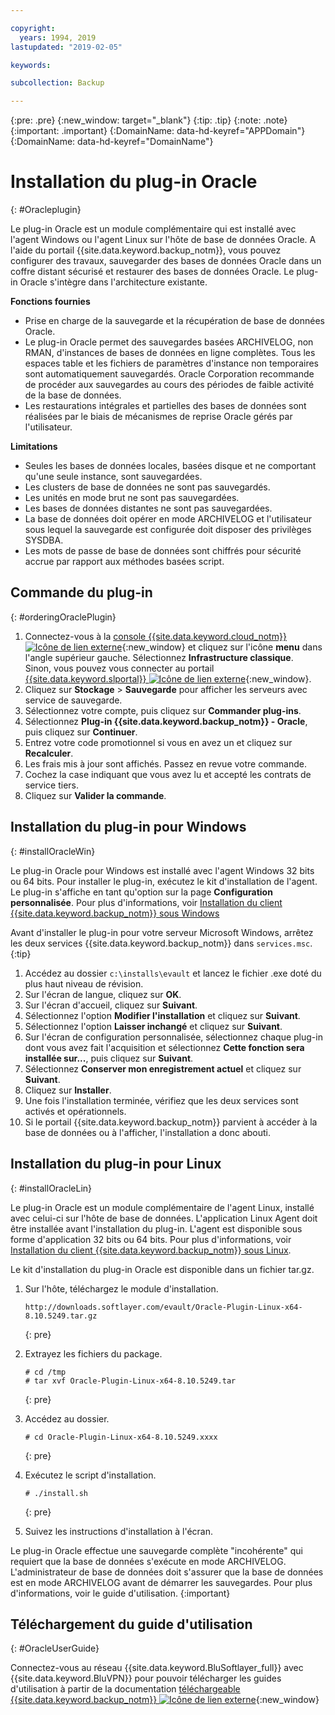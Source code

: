 ```yaml
---

copyright:
  years: 1994, 2019
lastupdated: "2019-02-05"

keywords:

subcollection: Backup

---
```

{:pre: .pre}
{:new_window: target="_blank"}
{:tip: .tip}
{:note: .note}
{:important: .important}
{:DomainName: data-hd-keyref="APPDomain"}
{:DomainName: data-hd-keyref="DomainName"}

# Installation du plug-in Oracle
{: #Oracleplugin}

Le plug-in Oracle est un module complémentaire qui est installé avec l'agent Windows ou l'agent Linux sur l'hôte de base de données Oracle. A l'aide du portail {{site.data.keyword.backup_notm}}, vous pouvez configurer des travaux, sauvegarder des bases de données Oracle dans un coffre distant sécurisé et restaurer des bases de données Oracle. Le plug-in Oracle s'intègre dans l'architecture existante.

**Fonctions fournies**

- Prise en charge de la sauvegarde et la récupération de base de données Oracle.
- Le plug-in Oracle permet des sauvegardes basées ARCHIVELOG, non RMAN, d'instances de bases de données en ligne complètes. Tous les espaces table et les fichiers de paramètres d'instance non temporaires sont automatiquement sauvegardés. Oracle Corporation recommande de procéder aux sauvegardes au cours des périodes de faible activité de la base de données.
- Les restaurations intégrales et partielles des bases de données sont réalisées par le biais de mécanismes de reprise Oracle gérés par l'utilisateur.

**Limitations**
- Seules les bases de données locales, basées disque et ne comportant qu'une seule instance, sont sauvegardées.
- Les clusters de base de données ne sont pas sauvegardés.
- Les unités en mode brut ne sont pas sauvegardées.
- Les bases de données distantes ne sont pas sauvegardées.
- La base de données doit opérer en mode ARCHIVELOG et l'utilisateur sous lequel la sauvegarde est configurée doit disposer des privilèges SYSDBA.
- Les mots de passe de base de données sont chiffrés pour sécurité accrue par rapport aux méthodes basées script.

## Commande du plug-in
{: #orderingOraclePlugin}

1. Connectez-vous à la [console {{site.data.keyword.cloud_notm}} ![Icône de lien externe](../../icons/launch-glyph.svg "Icône de lien externe")](https://{DomainName}/){:new_window} et cliquez sur l'icône **menu** dans l'angle supérieur gauche. Sélectionnez **Infrastructure classique**. <br/>
   Sinon, vous pouvez vous connecter au portail [{{site.data.keyword.slportal}} ![Icône de lien externe](../../icons/launch-glyph.svg "Icône de lien externe")](https://control.softlayer.com/){:new_window}.
2. Cliquez sur **Stockage** > **Sauvegarde** pour afficher les serveurs avec service de sauvegarde.
3. Sélectionnez votre compte, puis cliquez sur **Commander plug-ins**.
4. Sélectionnez **Plug-in {{site.data.keyword.backup_notm}} - Oracle**, puis cliquez sur **Continuer**.
5. Entrez votre code promotionnel si vous en avez un et cliquez sur **Recalculer**.
6. Les frais mis à jour sont affichés. Passez en revue votre commande.
7. Cochez la case indiquant que vous avez lu et accepté les contrats de service tiers.
8. Cliquez sur **Valider la commande**.

## Installation du plug-in pour Windows
{: #installOracleWin}

Le plug-in Oracle pour Windows est installé avec l'agent Windows 32 bits ou 64 bits. Pour installer le plug-in, exécutez le kit d'installation de l'agent. Le plug-in s'affiche en tant qu'option sur la page **Configuration personnalisée**. Pour plus d'informations, voir [Installation du client {{site.data.keyword.backup_notm}} sous Windows](/docs/infrastructure/Backup?topic=Backup-InstallinWindows)

Avant d'installer le plug-in pour votre serveur Microsoft Windows, arrêtez les deux services {{site.data.keyword.backup_notm}} dans `services.msc`.
{:tip}

1. Accédez au dossier `c:\installs\evault` et lancez le fichier .exe doté du plus haut niveau de révision.
2. Sur l'écran de langue, cliquez sur **OK**.
3. Sur l'écran d'accueil, cliquez sur **Suivant**.
4. Sélectionnez l'option **Modifier l'installation** et cliquez sur **Suivant**.
5. Sélectionnez l'option **Laisser inchangé** et cliquez sur **Suivant**.
6. Sur l'écran de configuration personnalisée, sélectionnez chaque plug-in dont vous avez fait l'acquisition et sélectionnez **Cette fonction sera installée sur...**, puis cliquez sur **Suivant**.
7. Sélectionnez **Conserver mon enregistrement actuel** et cliquez sur **Suivant**.
8. Cliquez sur **Installer**.
9. Une fois l'installation terminée, vérifiez que les deux services sont activés et opérationnels.
10. Si le portail {{site.data.keyword.backup_notm}} parvient à accéder à la base de données ou à l'afficher, l'installation a donc abouti.

## Installation du plug-in pour Linux
{: #installOracleLin}

Le plug-in Oracle est un module complémentaire de l'agent Linux, installé avec celui-ci sur l'hôte de base de données. L'application Linux Agent doit être installée avant l'installation du plug-in. L'agent est disponible sous forme d'application 32 bits ou 64 bits. Pour plus d'informations, voir [Installation du client {{site.data.keyword.backup_notm}} sous Linux](/docs/infrastructure/Backup?topic=Backup-InstallinLinux).

Le kit d'installation du plug-in Oracle est disponible dans un fichier tar.gz.

1. Sur l'hôte, téléchargez le module d'installation.
   ```
   http://downloads.softlayer.com/evault/Oracle-Plugin-Linux-x64-8.10.5249.tar.gz
   ```
   {: pre}

2. Extrayez les fichiers du package.
   ```
   # cd /tmp
   # tar xvf Oracle-Plugin-Linux-x64-8.10.5249.tar
   ```
   {: pre}

3. Accédez au dossier.
   ```
   # cd Oracle-Plugin-Linux-x64-8.10.5249.xxxx
   ```
   {: pre}

4. Exécutez le script d'installation.
   ```
   # ./install.sh
   ```
   {: pre}

5. Suivez les instructions d'installation à l'écran.

Le plug-in Oracle effectue une sauvegarde complète "incohérente" qui requiert que la base de données s'exécute en mode ARCHIVELOG. L'administrateur de base de données doit s'assurer que la base de données est en mode ARCHIVELOG avant de démarrer les sauvegardes. Pour plus d'informations, voir le guide d'utilisation.
{:important}


## Téléchargement du guide d'utilisation
{: #OracleUserGuide}

Connectez-vous au réseau {{site.data.keyword.BluSoftlayer_full}} avec {{site.data.keyword.BluVPN}} pour pouvoir télécharger les guides d'utilisation à partir de la documentation [téléchargeable {{site.data.keyword.backup_notm}} ![Icône de lien externe](../../icons/launch-glyph.svg "Icône de lien externe")](http://downloads.service.softlayer.com/evault/Documentation/){:new_window}
